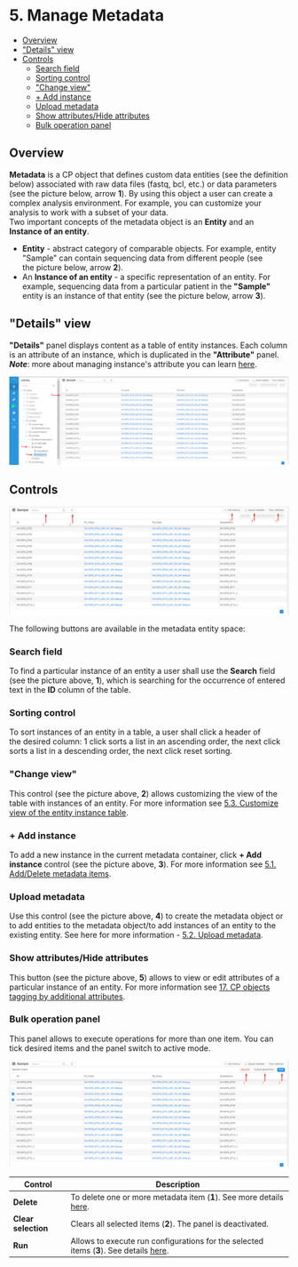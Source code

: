 # 5. Manage Metadata

- [Overview](#overview)
- ["Details" view](#details-view)
- [Controls](#controls)
    - [Search field](#search-field)
    - [Sorting control](#sorting-control)
    - ["Change view"](#change-view)
    - [+ Add instance](#add-instance)
    - [Upload metadata](#upload-metadata)
    - [Show attributes/Hide attributes](#show-attributeshide-attributes)
    - [Bulk operation panel](#bulk-operation-panel)

## Overview

**Metadata** is a CP object that defines custom data entities (see the definition below) associated with raw data files (fastq, bcl, etc.) or data parameters (see the picture below, arrow **1**). By using this object a user can create a complex analysis environment. For example, you can customize your analysis to work with a subset of your data.  
Two important concepts of the metadata object is an **Entity** and an **Instance of an entity**.

- **Entity** - abstract category of comparable objects. For example, entity "Sample" can contain sequencing data from different people (see the picture below, arrow **2**).
- An **Instance of an entity** - a specific representation of an entity. For example, sequencing data from a particular patient in the **"Sample"** entity is an instance of that entity (see the picture below, arrow **3**).

## "Details" view

**"Details"** panel displays content as a table of entity instances. Each column is an attribute of an instance, which is duplicated in the **"Attribute"** panel.  
**_Note_**: more about managing instance's attribute you can learn [here](5.1._Add_Delete_metadata_items.md).

![CP_ManageMetadata](attachments/ManageMetadata_1.png)

## Controls

![CP_ManageMetadata](attachments/ManageMetadata_2.png)

The following buttons are available in the metadata entity space:

### Search field

To find a particular instance of an entity a user shall use the **Search** field (see the picture above, **1**), which is searching for the occurrence of entered text in the **ID** column of the table.

### Sorting control

To sort instances of an entity in a table, a user shall click a header of the desired column: 1 click sorts a list in an ascending order, the next click sorts a list in a descending order, the next click reset sorting.

### "Change view"

This control (see the picture above, **2**) allows customizing the view of the table with instances of an entity. For more information see [5.3. Customize view of the entity instance table](5.3._Customize_view_of_the_entity_instance_table.md).

### + Add instance

To add a new instance in the current metadata container, click **+ Add instance** control (see the picture above, **3**). For more information see [5.1. Add/Delete metadata items](5.1._Add_Delete_metadata_items.md).

### Upload metadata

Use this control (see the picture above, **4**) to create the metadata object or to add entities to the metadata object/to add instances of an entity to the existing entity. See here for more information - [5.2. Upload metadata](5.2._Upload_metadata.md).

### Show attributes/Hide attributes

This button (see the picture above, **5**) allows to view or edit attributes of a particular instance of an entity. For more information see [17. CP objects tagging by additional attributes](../17_Tagging_by_attributes/17._CP_objects_tagging_by_additional_attributes.md).

### Bulk operation panel

This panel allows to execute operations for more than one item. You can tick desired items and the panel switch to active mode.

![CP_ManageMetadata](attachments/ManageMetadata_3.png)

| Control | Description |
|---|---|
| **Delete** | To delete one or more metadata item (**1**). See more details [here](5.1._Add_Delete_metadata_items.md). |
| **Clear selection** | Clears all selected items (**2**). The panel is deactivated. |
| **Run** | Allows to execute run configurations for the selected items (**3**). See details [here](5.4._Launch_a_run_configuration_on_metadata.md). |
